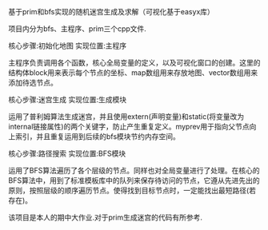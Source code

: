 基于prim和bfs实现的随机迷宫生成及求解（可视化基于easyx库）

项目内分为bfs、主程序、prim三个cpp文件.

核心步骤:初始化地图
实现位置:主程序

主程序负责调用各个函数，核心全局变量的定义，以及可视化窗口的创建。这里的结构体block用来表示每个节点的坐标、map数组用来存放地图、vector数组用来添加待选节点。

核心步骤:迷宫生成
实现位置:生成模块

运用了普利姆算法生成迷宫，并且使用extern(声明变量)和static(将变量改为internal链接属性)的两个关键字，防止产生重复定义。myprev用于指向父节点向上索引，并且重复运用到后续的bfs模块节约内存空间。

核心步骤:路径搜索
实现位置:BFS模块

运用了BFS算法遍历了各个层级的节点。同样也对全局变量进行了处理。在核心的BFS算法中，用到了标准模板库中的队列来保存待访问的节点，它遵从先进先出的原则，按照层级的顺序遍历节点。使得找到目标节点时，一定能找出最短路径(若存在)。


该项目是本人的期中大作业.对于prim生成迷宫的代码有所参考.
